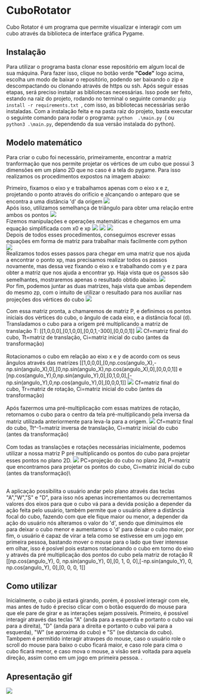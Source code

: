 # CuboRotator
Cubo Rotator é um programa que permite visualizar e interagir com um cubo através da biblioteca de interface gráfica Pygame.

## Instalação
Para utilizar o programa basta clonar esse repositório em algum local de sua máquina. Para fazer isso, clique no botão verde **"Code"** logo acima, escolha um modo de baixar o repositório, podendo ser baixando o zip e descompactando ou clonando através de https ou ssh. Após seguir essas etapas, será preciso instalar as bibliotecas necessárias. Isso pode ser feito, estando na raiz do projeto, rodando no terminal o seguinte comando:  `pip install -r requirements.txt `, com isso, as bibliotecas necessárias serão instaladas. Com a instalação feita e na pasta raiz do projeto, basta executar o seguinte comando para rodar o programa: `python  .\main.py `( ou `python3 .\main.py`, dependendo da sua versão instalada do python).

## Modelo matemático
Para criar o cubo foi necessário, primeiramente, encontrar a matriz tranformação que nos permite projetar os vértices de um cubo que possui 3 dimensões em um plano 2D que no caso é a tela do pygame. Para isso realizamos os procedimentos expostos na imagem abaixo:

Primeiro, fixamos o eixo y e trabalhamos apenas com o eixo x e z, projetando o ponto através do orifício e alcançando o anteparo que se encontra a uma distância 'd' da origem
<img src= "https://github.com/eriksoaress/CuboRotator/blob/main/desenho_plano.jpg">
\
Após isso, utilizamos semelhança de triângulo para obter uma relação entre ambos os pontos
<img src= "https://github.com/eriksoaress/CuboRotator/blob/main/tan.jpg">
\
Fizemos manipulações e operações matemáticas e chegamos em uma equação simplificada com x0 e xp
<img src= "https://github.com/eriksoaress/CuboRotator/blob/main/x0_inicial.jpg">
<img src= "https://github.com/eriksoaress/CuboRotator/blob/main/wp.jpg">
<img src= "https://github.com/eriksoaress/CuboRotator/blob/main/x0_simplificado.jpg">
\
Depois de todos esses procedimentos, conseguimos escrever essas equações em forma de matriz para trabalhar mais facilmente com python
<img src= "https://github.com/eriksoaress/CuboRotator/blob/main/xp_matriz.jpg">
\
Realizamos todos esses passos para chegar em uma matriz que nos ajuda a encontrar o ponto xp, mas precisamos realizar todos os passos novamente, mas dessa vez fixando o eixo x e trabalhando com y e z para obter a matriz que nos ajuda a encontrar yp. Haja vista que os passos são semelhantes, mostraremos apenas o resultado obtido abaixo.
<img src= "https://github.com/eriksoaress/CuboRotator/blob/main/yp_matriz.jpg">
\
Por fim, podemos juntar as duas matrizes, haja vista que ambas dependem do mesmo zp, com o intuito de utilizar o resultado para nos auxiliar nas projeções dos vértices do cubo
<img src= "https://github.com/eriksoaress/CuboRotator/blob/main/matriz_final.jpg">

Com essa matriz pronta, a chamaremos de matriz P, e definimos os pontos iniciais dos vértices do cubo, o ângulo de cada eixo, e a distância focal (d). Transladamos o cubo para a origem pré multiplicando a matriz de translação T: [[1,0,0,0],[0,1,0,0],[0,0,1,-300],[0,0,0,1]]
<img src= "https://github.com/eriksoaress/CuboRotator/blob/main/translacao_origem.jpg">
Cf=matriz final do cubo, Tt=matriz de translação, Ci=matriz inicial do cubo (antes da transformação)\
\
Rotacionamos o cubo em relação ao eixo x e y de acordo com os seus ângulos através das matrizes [[1,0,0,0],[0,np.cos(angulo_X),-np.sin(angulo_X),0],[0,np.sin(angulo_X),np.cos(angulo_X),0],[0,0,0,1]] e [np.cos(angulo_Y),0,np.sin(angulo_Y),0],[0,1,0,0],[-np.sin(angulo_Y),0,np.cos(angulo_Y),0],[0,0,0,1]]
<img src= "https://github.com/eriksoaress/CuboRotator/blob/main/rotacao.jpg">
Cf=matriz final do cubo, Tr=matriz de rotação, Ci=matriz inicial do cubo (antes da transformação)\
\
Após fazermos uma pré-multiplicação com essas matrizes de rotação, retornamos o cubo para o centro da tela pré-multiplicando pela inversa da matriz utilizada anteriormente para leva-la para a origem.
<img src= "https://github.com/eriksoaress/CuboRotator/blob/main/translacao_inversa.jpg">
Cf=matriz final do cubo, Tt^-1=matriz inversa de translação, Ci=matriz inicial do cubo (antes da transformação)\
\
Com todas as translações e rotações necessárias inicialmente, podemos utilizar a nossa matriz P pré multiplicando os pontos do cubo para projetar esses pontos no plano 2D.
<img src= "https://github.com/eriksoaress/CuboRotator/blob/main/projecao_cubo.jpg">
PC=projeção do cubo no plano 2d, P=matriz que encontramos para projetar os pontos do cubo, Ci=matriz inicial do cubo (antes da transformação)\

\
A aplicação possibilita o usuário andar pelo plano através das teclas "A","W","S" e "D", para isso nós apenas incrementamos ou decrementamos valores dos eixos para que o cubo vá para a devida posição a depender da ação feita pelo usuário, também permite que o usuário altere a distância focal do cubo, fazendo com que ele fique maior ou menor, a depender da ação do usuário nós alteramos o valor do 'd', sendo que diminuimos ele para deixar o cubo menor e aumentamos o 'd' para deixar o cubo maior, por fim, o usuário é capaz de virar a tela como se estivesse em um jogo em primeira pessoa, bastando mover o mouse para o lado que tiver interesse em olhar, isso é posível pois estamos rotacionando o cubo em torno do eixo y através da pré multiplicação dos pontos do cubo pela matriz de rotação R [[np.cos(angulo_Y), 0, np.sin(angulo_Y), 0],[0, 1, 0, 0],[-np.sin(angulo_Y), 0, np.cos(angulo_Y), 0],[0, 0, 0, 1]]




 

## Como utilizar
Inicialmente, o cubo já estará girando, porém, é possível interagir com ele, mas antes de tudo é preciso clicar com o botão esquerdo do mouse para que ele pare de girar e as interações sejam possíveis. Primeiro, é possível interagir através das teclas "A" (anda para a esquerda e portanto o cubo vai para a direita), "D" (anda para a direita e portanto o cubo vai para a esquerda), "W" (se aproxima do cubo) e "S" (se distancia do cubo). Tambpem é permitido interagir atravpes do mouse, caso o usuário role o scroll do mouse para baixo o cubo ficará maior, e caso role para cima o cubo ficará menor, e caso mova o mouse, a visão será voltada para aquela direção, assim como em um jogo em primeira pessoa. .

## Apresentação gif
<img src= "https://github.com/eriksoaress/CuboRotator/blob/main/apresentacao.gif">
